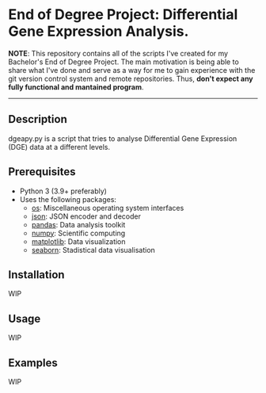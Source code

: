 # End of Degree Project: Differential Gene Expression Analysis.

**NOTE**: This repository contains all of the scripts I've created for my Bachelor's End of Degree Project. The main motivation is being able to share what I've done and serve as a way for me to gain experience with the git version control system and remote repositories. Thus, **don't expect any fully functional and mantained program**.

---

## Description

dgeapy.py is a script that tries to analyse Differential Gene Expression (DGE) data at a different levels.

## Prerequisites

- Python 3 (3.9+ preferably)
- Uses the following packages:
	- [os](<https://docs.python.org/3/library/os.html>): Miscellaneous operating system interfaces
	- [json](<https://docs.python.org/3/library/json.html>): JSON encoder and decoder
	- [pandas](<https://pypi.org/project/pandas/>): Data analysis toolkit
	- [numpy](<https://pypi.org/project/numpy/>): Scientific computing
	- [matplotlib](<https://pypi.org/project/matplotlib/>): Data visualization
	- [seaborn](<https://pypi.org/project/seaborn/>): Stadistical data visualisation

## Installation

WIP

## Usage

WIP

## Examples

WIP




